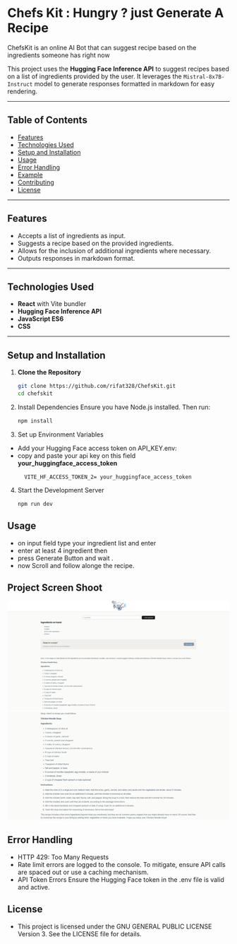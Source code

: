 # Chefs Kit : Hungry ? just Generate A Recipe

ChefsKit is an online AI Bot that can suggest recipe based on the ingredients someone has right now

This project uses the **Hugging Face Inference API** to suggest recipes based on a list of ingredients provided by the user. It leverages the `Mistral-8x7B-Instruct` model to generate responses formatted in markdown for easy rendering.

---

## Table of Contents

- [Features](#features)
- [Technologies Used](#technologies-used)
- [Setup and Installation](#setup-and-installation)
- [Usage](#usage)
- [Error Handling](#error-handling)
- [Example](#example)
- [Contributing](#contributing)
- [License](#license)

---

## Features

- Accepts a list of ingredients as input.
- Suggests a recipe based on the provided ingredients.
- Allows for the inclusion of additional ingredients where necessary.
- Outputs responses in markdown format.

---

## Technologies Used

- **React** with Vite bundler
- **Hugging Face Inference API**
- **JavaScript ES6**
- **CSS**

---

## Setup and Installation

1. **Clone the Repository**

   ```bash
   git clone https://github.com/rifat328/ChefsKit.git
   cd chefskit

   ```

2. Install Dependencies Ensure you have Node.js installed. Then run:

   ```bash
   npm install
   ```

3. Set up Environment Variables

- Add your Hugging Face access token on API_KEY.env:
- copy and paste your api key on this field **your_huggingface_access_token**
  ```env
    VITE_HF_ACCESS_TOKEN_2= your_huggingface_access_token
  ```

4. Start the Development Server
   ```bash
   npm run dev
   ```

## Usage

- on input field type your ingredient list and enter
- enter at least 4 ingredient then
- press Generate Button and wait .
- now Scroll and follow alonge the recipe.

## Project Screen Shoot

![Recipe Example](./ai-generated-response-1.png "A Simple Recipe")
![Recipe Example 2](./ai-generated-response-2.png "A Simple Recipe")

## Error Handling

- HTTP 429: Too Many Requests
- Rate limit errors are logged to the console.
  To mitigate, ensure API calls are spaced out or use a caching mechanism.
- API Token Errors
  Ensure the Hugging Face token in the .env file is valid and active.

## License

- This project is licensed under the GNU GENERAL PUBLIC LICENSE
  Version 3. See the LICENSE file for details.

